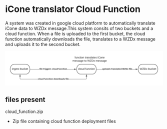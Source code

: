 # iCone translator Cloud Function

A system was created in google cloud platform to automatically translate iCone data to WZDx message.This system consits of two buckets and a cloud function.
When a file is uploaded to the first bucket, the cloud function automatically downloads the file, translates to a WZDx message and uploads it to the second bucket.

![alt text](iCone_Translator%20block%20diagram%20.png)

## files present
cloud_function.zip
- Zip file containing cloud function deployment files




 
   
  

